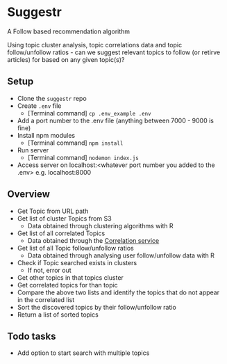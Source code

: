 # Suggestr

A Follow based recommendation algorithm

Using topic cluster analysis, topic correlations data and topic follow/unfollow ratios - can we suggest relevant topics to follow (or retirve articles) for based on any given topic(s)?

## Setup

-   Clone the `suggestr` repo
-   Create `.env` file
    -   [Terminal command] `cp .env_example .env`
-   Add a port number to the .env file (anything between 7000 - 9000 is fine)
-   Install npm modules
    -   [Terminal command] `npm install`
-   Run server
    -   [Terminal command] `nodemon index.js`
-   Access server on localhost:<whatever port number you added to the .env> e.g. localhost:8000

## Overview

-   Get Topic from URL path
-   Get list of cluster Topics from S3
    -   Data obtained through clustering algorithms with R
-   Get list of all correlated Topics
    -   Data obtained through the [Correlation service](http://ftlabs-correlations-topics.herokuapp.com/allCoocs)
-   Get list of all Topic follow/unfollow ratios
    -   Data obtained through analysing user follow/unfollow data with R
-   Check if Topic searched exists in clusters
    -   If not, error out
-   Get other topics in that topics cluster
-   Get correlated topics for than topic
-   Compare the above two lists and identify the topics that do not appear in the correlated list
-   Sort the discovered topics by their follow/unfollow ratio
-   Return a list of sorted topics

## Todo tasks

-   Add option to start search with multiple topics
